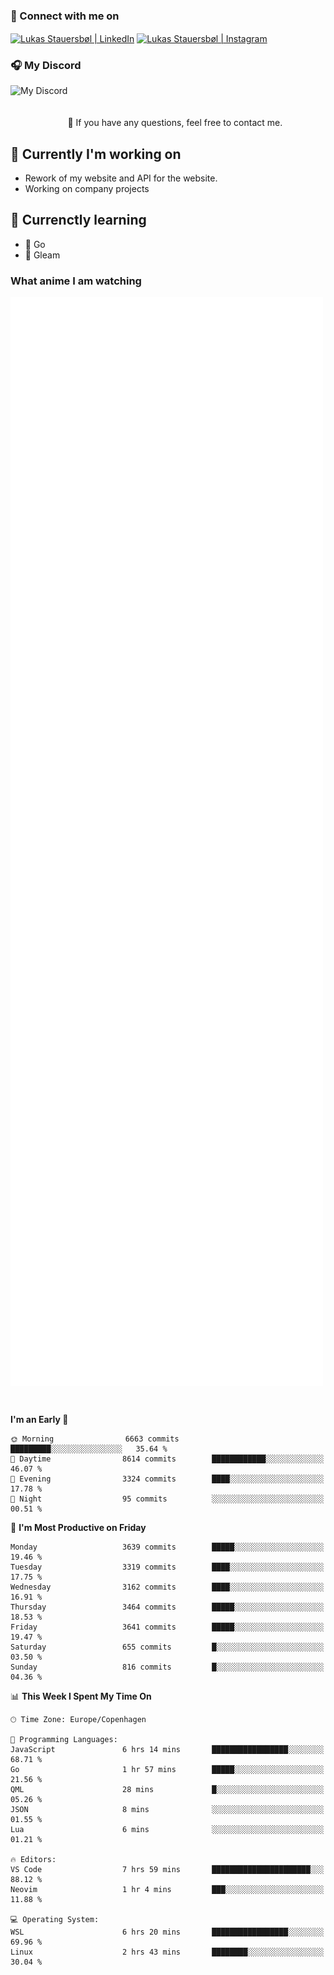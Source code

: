 ### 🔗 Connect with me on
<a href="https://www.instagram.com/lukas_stauersbol" target="_blank"><img align="center" src="https://raw.githubusercontent.com/stauersbol/stauersbol/main/images/instagram.svg" alt="Lukas Stauersbøl | LinkedIn" width="30px"/></a>
<a href="https://www.linkedin.com/in/lukas-stauersbol/" target="_blank"><img align="center" src="https://raw.githubusercontent.com/stauersbol/stauersbol/main/images/linkedin.svg" alt="Lukas Stauersbøl | Instagram" width="30px"/></a>

<p align="center">
 <h3>🎧 My Discord</h3>
 <img align="left" height="55px" src="https://discord.c99.nl/widget/theme-2/147806323323568128.png" alt="My Discord" />
</p>

<br/>
<br/>
<br/>
💬 If you have any questions, feel free to contact me.

## 🔭 Currently I'm working on
- Rework of my website and API for the website.
- Working on company projects
 
## 🌱 Currenctly learning
- 💙 Go
- 💜 Gleam

### What anime I am watching
<a href="https://anilist.co/user/slashiy/" align="center"><img align="center" width="500px" src="metrics.plugin.personal.anilist.svg" /></a>

<br/>

<!--START_SECTION:waka-->
**I'm an Early 🐤** 

```text
🌞 Morning                6663 commits        █████████░░░░░░░░░░░░░░░░   35.64 % 
🌆 Daytime                8614 commits        ████████████░░░░░░░░░░░░░   46.07 % 
🌃 Evening                3324 commits        ████░░░░░░░░░░░░░░░░░░░░░   17.78 % 
🌙 Night                  95 commits          ░░░░░░░░░░░░░░░░░░░░░░░░░   00.51 % 
```
📅 **I'm Most Productive on Friday** 

```text
Monday                   3639 commits        █████░░░░░░░░░░░░░░░░░░░░   19.46 % 
Tuesday                  3319 commits        ████░░░░░░░░░░░░░░░░░░░░░   17.75 % 
Wednesday                3162 commits        ████░░░░░░░░░░░░░░░░░░░░░   16.91 % 
Thursday                 3464 commits        █████░░░░░░░░░░░░░░░░░░░░   18.53 % 
Friday                   3641 commits        █████░░░░░░░░░░░░░░░░░░░░   19.47 % 
Saturday                 655 commits         █░░░░░░░░░░░░░░░░░░░░░░░░   03.50 % 
Sunday                   816 commits         █░░░░░░░░░░░░░░░░░░░░░░░░   04.36 % 
```


📊 **This Week I Spent My Time On** 

```text
🕑︎ Time Zone: Europe/Copenhagen

💬 Programming Languages: 
JavaScript               6 hrs 14 mins       █████████████████░░░░░░░░   68.71 % 
Go                       1 hr 57 mins        █████░░░░░░░░░░░░░░░░░░░░   21.56 % 
QML                      28 mins             █░░░░░░░░░░░░░░░░░░░░░░░░   05.26 % 
JSON                     8 mins              ░░░░░░░░░░░░░░░░░░░░░░░░░   01.55 % 
Lua                      6 mins              ░░░░░░░░░░░░░░░░░░░░░░░░░   01.21 % 

🔥 Editors: 
VS Code                  7 hrs 59 mins       ██████████████████████░░░   88.12 % 
Neovim                   1 hr 4 mins         ███░░░░░░░░░░░░░░░░░░░░░░   11.88 % 

💻 Operating System: 
WSL                      6 hrs 20 mins       █████████████████░░░░░░░░   69.96 % 
Linux                    2 hrs 43 mins       ████████░░░░░░░░░░░░░░░░░   30.04 % 
```


<!--END_SECTION:waka-->
